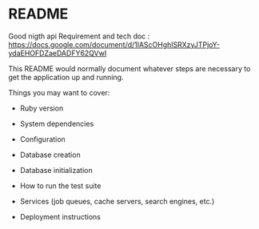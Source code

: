# README
Good nigth api 
Requirement and tech doc : https://docs.google.com/document/d/1lAScOHghlSRXzyJTPjoY-ydaEHOFDZaeDADFY62QVwI


This README would normally document whatever steps are necessary to get the
application up and running.

Things you may want to cover:

* Ruby version

* System dependencies

* Configuration

* Database creation

* Database initialization

* How to run the test suite

* Services (job queues, cache servers, search engines, etc.)

* Deployment instructions



